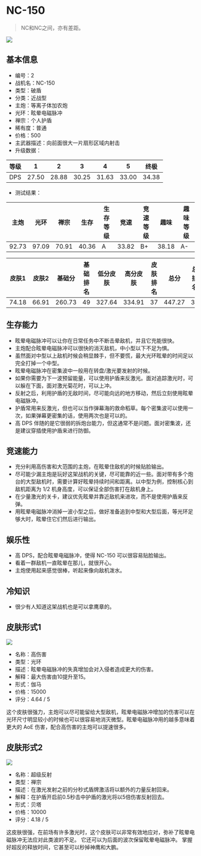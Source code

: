 # NC-150

> NC和NC之间，亦有差距。

<img src="/ships/ship_2.png" style={{zoom:1}}/>

## 基本信息

- 编号：2
- 战机名：NC-150
- 类型：破盾
- 分类：近战型
- 主炮：等离子体加农炮
- 光环：眩晕电磁脉冲
- 禅宗：个人护盾
- 稀有度：普通
- 价格：500
- 主武器描述：向前面很大一片扇形区域内射击
- 升级数据：

| 等级 | 1 | 2 | 3 | 4 | 5 | 终极 |
|--|--|--|--|--|--|--|
| DPS | 27.50 | 28.88 | 30.25 | 31.63 | 33.00 | 34.38 |

- 测试结果：

| 主炮 | 光环 | 禅宗 | 生存 | 生存等级 | 竞速 | 竞速等级 | 趣味 | 趣味等级 |
|--|--|--|--|--|--|--|--|--|
| 92.73 | 97.09 | 70.91 | 40.36 | A | 33.82 | B+ | 38.18 | A- |

| 皮肤1 | 皮肤2 | 基础分 | 基础排名 | 低分皮肤 | 高分皮肤 | 皮肤排名 | 总分 | 总排名 |
|--|--|--|--|--|--|--|--|--|
| 74.18 | 66.91 | 260.73 | 49 | 327.64 | 334.91 | 37 | 447.27 | 33 |

## 生存能力

- 眩晕电磁脉冲可以让你在日常任务中不断击晕敌机，并且它充能很快。
- 主炮配合眩晕电磁脉冲可以很快的消灭敌机，中小型以下不足为惧。
- 虽然面对中型以上敌机时候会稍显棘手，但不要慌，最大光环眩晕的时间足以完全打掉一个中型。
- 眩晕电磁脉冲在密集波中一般用在转盘/激光要发射的时候。
- 如果你需要为下一波预留能量，可以使用护盾来反激光。面对追踪激光时，可以躲在下面，面对激光菊花时，可以上冲。
- 反射之后，利用护盾的无敌时间，尽可能向远的地方移动，然后立刻使用眩晕电磁脉冲。
- 护盾常用来反激光，但也可以当作弹幕海的救命稻草。每个密集波可以使用一次，如果弹幕更密集的话，使用两次也是可以的。
- 高 DPS 伴随的是它很弱的拆炮台能力，但这通常不是问题。面对密集波，还是建议穿插使用护盾来进行防御。

## 竞速能力

- 充分利用高伤害和大范围的主炮，在眩晕住敌机的时候贴脸输出。
- 尽可能少漏主炮是玩好这架战机的关键，尽可能靠的近一些。面对带有多个炮台的大型敌机时，需要计算好眩晕持续时间和距离。以中型为例，控制核心到敌机距离为 1/2 机身高度，可以保证全部伤害打在敌机身上。
- 在少量激光的关卡，建议优先眩晕并靠近敌机来进攻，而不是使用护盾来反弹。
- 用眩晕电磁脉冲消掉一波小型之后，做好准备追到中型和大型后面，等光环足够大时，眩晕住它们然后进行输出。

## 娱乐性

- 高 DPS，配合眩晕电磁脉冲，使得 NC-150 可以很容易贴脸输出。
- 看着一群敌机一直眩晕在那儿，就很开心。
- 主炮使用起来感觉很棒，听起来像向敌机泼水。

## 冷知识

- 很少有人知道这架战机也是可以拿鹰章的。

## 皮肤形式1

<img src="/ships/ship_2_apex_1.png" style={{zoom:1}}/>

- 名称：高伤害
- 类型：光环
- 描述：眩晕电磁脉冲的失真增加会对入侵者造成更大的伤害。
- 解释：最大伤害由10提升至15。
- 形式：伽马
- 价格：15000
- 评分：4.64 / 5

这个皮肤很强力，主炮可以尽可能留给大型敌机，眩晕电磁脉冲增加的伤害可以在光环尺寸明显较小的时候也可以很容易地消灭微型。眩晕电磁脉冲用的越多意味着更大的 AoE 伤害，配合高伤害的主炮可以提速很多。

## 皮肤形式2

<img src="/ships/ship_2_apex_2.png" style={{zoom:1}}/>

- 名称：超级反射
- 类型：禅宗
- 描述：在激光发射之前的分秒式盾牌激活将以额外的力量反射回来。
- 解释：在护盾开启前0.5秒击中护盾的激光将以5倍伤害反射回去。
- 形式：贝塔
- 价格：10000
- 评分：4.18 / 5

这皮肤很强，在前场有许多激光时，这个皮肤可以非常有效地应对，弥补了眩晕电磁脉冲无法应对此类波的不足。 它还可以为后面的波次保留眩晕电磁脉冲。 掌握好超反的释放时间，它甚至可以秒掉神鹰和大鹏。
